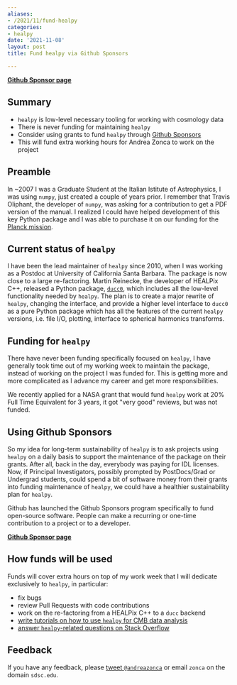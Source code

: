 ```yaml
---
aliases:
- /2021/11/fund-healpy
categories:
- healpy
date: '2021-11-08'
layout: post
title: Fund healpy via Github Sponsors

---
```


[**Github Sponsor page**](https://github.com/sponsors/zonca)

## Summary

* `healpy` is low-level necessary tooling for working with cosmology data
* There is never funding for maintaining `healpy`
* Consider using grants to fund `healpy` through [Github Sponsors](https://github.com/sponsors/zonca?frequency=recurring&sponsor=zonca)
* This will fund extra working hours for Andrea Zonca to work on the project

## Preamble

In ~2007 I was a Graduate Student at the Italian Istitute of Astrophysics, I was using `numpy`, just created a couple of years prior.
I remember that Travis Oliphant, the developer of `numpy`, was asking for a contribution to get a PDF version of the manual. I realized I could have helped development of this key Python package and I was able to purchase it on our funding for the [Planck mission](https://www.esa.int/Science_Exploration/Space_Science/Planck).

## Current status of `healpy`

I have been the lead maintainer of `healpy` since 2010, when I was working as a Postdoc at University of California Santa Barbara.
The package is now close to a large re-factoring. Martin Reinecke, the developer of HEALPix C++, released a Python package, [`ducc0`](https://pypi.org/project/ducc0/), which includes all the low-level functionality needed by `healpy`.
The plan is to create a major rewrite of `healpy`, changing the interface, and provide a higher level interface to `ducc0` as a pure Python package which has all the features of the current `healpy` versions, i.e. file I/O, plotting, interface to spherical harmonics transforms.

## Funding for `healpy`

There have never been funding specifically focused on `healpy`, I have generally took time out of my working week to maintain the package, instead of working on the project I was funded for.
This is getting more and more complicated as I advance my career and get more responsibilities.

We recently applied for a NASA grant that would fund `healpy` work at 20% Full Time Equivalent for 3 years, it got "very good" reviews, but was not funded.

## Using Github Sponsors

So my idea for long-term sustainability of `healpy` is to ask projects using `healpy` on a daily basis to support the maintenance of the package on their grants.
After all, back in the day, everybody was paying for IDL licenses. Now, if Principal Investigators, possibly prompted by PostDocs/Grad or Undergrad students, could spend a bit of software money from their grants into funding maintenance of `healpy`, we could have a healthier sustainability plan for `healpy`.

Github has launched the Github Sponsors program specifically to fund open-source software. People can make a recurring or one-time contribution to a project or to a developer.

[**Github Sponsor page**](https://github.com/sponsors/zonca)

## How funds will be used

Funds will cover extra hours on top of my work week that I will dedicate exclusively to `healpy`, in particular:

* fix bugs
* review Pull Requests with code contributions
* work on the re-factoring from a HEALPix C++ to a `ducc` backend
* [write tutorials on how to use `healpy` for CMB data analysis](https://zonca.dev/categories/#healpy)
* [answer `healpy`-related questions on Stack Overflow](https://stackoverflow.com/users/597609/andrea-zonca?tab=answers)

## Feedback

If you have any feedback, please [tweet `@andreazonca`](https://twitter.com/andreazonca) or email `zonca` on the domain `sdsc.edu`.
